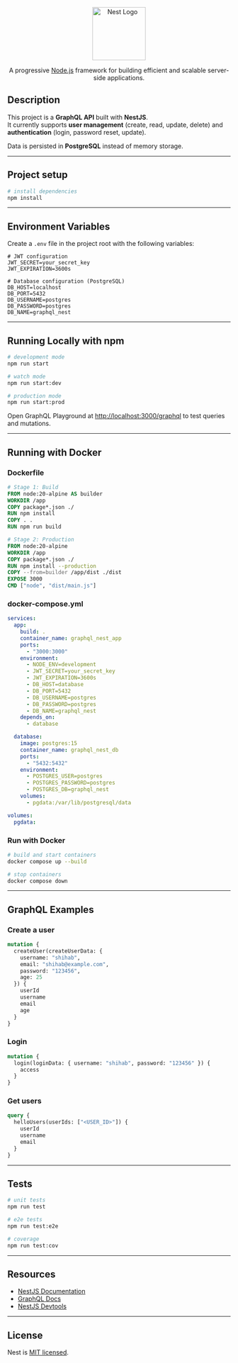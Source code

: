 
<p align="center">
  <a href="http://nestjs.com/" target="blank"><img src="https://nestjs.com/img/logo-small.svg" width="120" alt="Nest Logo" /></a>
</p>

<p align="center">A progressive <a href="http://nodejs.org" target="_blank">Node.js</a> framework for building efficient and scalable server-side applications.</p>

## Description
This project is a **GraphQL API** built with **NestJS**.  
It currently supports **user management** (create, read, update, delete) and **authentication** (login, password reset, update).  

Data is persisted in **PostgreSQL** instead of memory storage.

---

## Project setup

```bash
# install dependencies
npm install
````

---

## Environment Variables

Create a `.env` file in the project root with the following variables:

```env
# JWT configuration
JWT_SECRET=your_secret_key
JWT_EXPIRATION=3600s

# Database configuration (PostgreSQL)
DB_HOST=localhost
DB_PORT=5432
DB_USERNAME=postgres
DB_PASSWORD=postgres
DB_NAME=graphql_nest
```

---

## Running Locally with npm

```bash
# development mode
npm run start

# watch mode
npm run start:dev

# production mode
npm run start:prod
```

Open GraphQL Playground at [http://localhost:3000/graphql](http://localhost:3000/graphql) to test queries and mutations.

---

## Running with Docker

### Dockerfile

```dockerfile
# Stage 1: Build
FROM node:20-alpine AS builder
WORKDIR /app
COPY package*.json ./
RUN npm install
COPY . .
RUN npm run build

# Stage 2: Production
FROM node:20-alpine
WORKDIR /app
COPY package*.json ./
RUN npm install --production
COPY --from=builder /app/dist ./dist
EXPOSE 3000
CMD ["node", "dist/main.js"]
```

### docker-compose.yml

```yaml
services:
  app:
    build: .
    container_name: graphql_nest_app
    ports:
      - "3000:3000"
    environment:
      - NODE_ENV=development
      - JWT_SECRET=your_secret_key
      - JWT_EXPIRATION=3600s
      - DB_HOST=database
      - DB_PORT=5432
      - DB_USERNAME=postgres
      - DB_PASSWORD=postgres
      - DB_NAME=graphql_nest
    depends_on:
      - database

  database:
    image: postgres:15
    container_name: graphql_nest_db
    ports:
      - "5432:5432"
    environment:
      - POSTGRES_USER=postgres
      - POSTGRES_PASSWORD=postgres
      - POSTGRES_DB=graphql_nest
    volumes:
      - pgdata:/var/lib/postgresql/data

volumes:
  pgdata:
```

### Run with Docker

```bash
# build and start containers
docker compose up --build

# stop containers
docker compose down
```

---

## GraphQL Examples

### Create a user

```graphql
mutation {
  createUser(createUserData: {
    username: "shihab",
    email: "shihab@example.com",
    password: "123456",
    age: 25
  }) {
    userId
    username
    email
    age
  }
}
```

### Login

```graphql
mutation {
  login(loginData: { username: "shihab", password: "123456" }) {
    access
  }
}
```

### Get users

```graphql
query {
  helloUsers(userIds: ["<USER_ID>"]) {
    userId
    username
    email
  }
}
```

---

## Tests

```bash
# unit tests
npm run test

# e2e tests
npm run test:e2e

# coverage
npm run test:cov
```

---

## Resources

* [NestJS Documentation](https://docs.nestjs.com)
* [GraphQL Docs](https://graphql.org/learn/)
* [NestJS Devtools](https://devtools.nestjs.com)

---

## License

Nest is [MIT licensed](https://github.com/nestjs/nest/blob/master/LICENSE).

```

